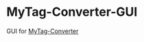 # MyTag-Converter-GUI
GUI for [MyTag-Converter](https://github.com/ProfessorCheeseburger/MyTag-Converter)
